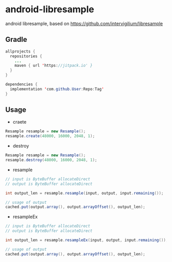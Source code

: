 # android-libresample
android libresample, based on https://github.com/intervigilium/libresample

## Gradle
```java
allprojects {
  repositories {
    ...
    maven { url 'https://jitpack.io' }
  }
}
```

```java
dependencies {
  implementation 'com.github.User:Repo:Tag'
}
```

## Usage
* craete
```java
Resample resample = new Resample();
resample.create(48000, 16000, 2048, 1);
```

* destroy
```java
Resample resample = new Resample();
resample.destroy(48000, 16000, 2048, 1);
```

* resample
```java
// input is ByteBuffer allocateDirect
// output is ByteBuffer allocateDirect

int output_len = resample.resample(input, output, input.remaining());

// usage of output
cached.put(output.array(), output.arrayOffset(), output_len);
```

* resampleEx
```java
// input is ByteBuffer allocateDirect
// output is ByteBuffer allocateDirect

int output_len = resample.resampleEx(input, output, input.remaining());

// usage of output
cached.put(output.array(), output.arrayOffset(), output_len);
```
